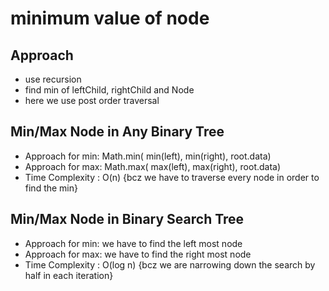 # minimum value of node

## Approach

- use recursion
- find min of leftChild, rightChild and Node
- here we use post order traversal

## Min/Max Node in Any Binary Tree

- Approach for min: Math.min( min(left), min(right), root.data)
- Approach for max: Math.max( max(left), max(right), root.data)
- Time Complexity : O(n) {bcz we have to traverse every node in order to find the min}

## Min/Max Node in Binary Search Tree

- Approach for min: we have to find the left most node
- Approach for max: we have to find the right most node
- Time Complexity : O(log n) {bcz we are narrowing down the search by half in each iteration}
